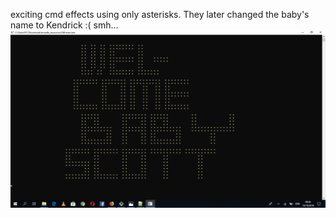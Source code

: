 exciting cmd effects using only asterisks. They later changed the baby's name to Kendrick :( smh...
![testion](https://github.com/MbuthiaWaKihara/CMDgift/blob/master/images/Screenshot%20(99).png)